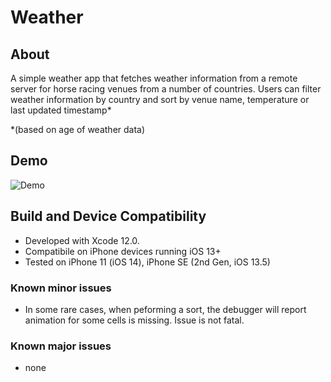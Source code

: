 # Weather

## About
A simple weather app that fetches weather information from a remote server for horse racing venues from a number of countries. Users can filter weather information by country and sort by venue name, temperature or last updated timestamp* 

*(based on age of weather data)

## Demo
![Demo](WeatherAppDemo_30092020.gif)


## Build and Device Compatibility
* Developed with Xcode 12.0. 
* Compatibile on iPhone devices running iOS 13+
* Tested on iPhone 11 (iOS 14), iPhone SE (2nd Gen, iOS 13.5)

### Known minor issues
* In some rare cases, when peforming a sort, the debugger will report animation for some cells is missing. Issue is not fatal.

### Known major issues
* none

